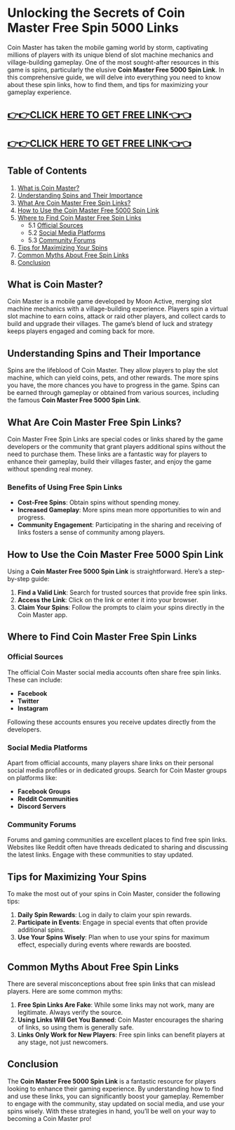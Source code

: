 # Unlocking the Secrets of Coin Master Free Spin 5000 Links

Coin Master has taken the mobile gaming world by storm, captivating millions of players with its unique blend of slot machine mechanics and village-building gameplay. One of the most sought-after resources in this game is spins, particularly the elusive **Coin Master Free 5000 Spin Link**. In this comprehensive guide, we will delve into everything you need to know about these spin links, how to find them, and tips for maximizing your gameplay experience.

[👉👉CLICK HERE TO GET FREE LINK👈👈](https://todaylink.site/CoinsLink/)
--
[👉👉CLICK HERE TO GET FREE LINK👈👈](https://todaylink.site/CoinsLink/)
--
## Table of Contents

1. [What is Coin Master?](#what-is-coin-master)
2. [Understanding Spins and Their Importance](#understanding-spins-and-their-importance)
3. [What Are Coin Master Free Spin Links?](#what-are-coin-master-free-spin-links)
4. [How to Use the Coin Master Free 5000 Spin Link](#how-to-use-the-coin-master-free-5000-spin-link)
5. [Where to Find Coin Master Free Spin Links](#where-to-find-coin-master-free-spin-links)
   - 5.1 [Official Sources](#official-sources)
   - 5.2 [Social Media Platforms](#social-media-platforms)
   - 5.3 [Community Forums](#community-forums)
6. [Tips for Maximizing Your Spins](#tips-for-maximizing-your-spins)
7. [Common Myths About Free Spin Links](#common-myths-about-free-spin-links)
8. [Conclusion](#conclusion)

## What is Coin Master?

Coin Master is a mobile game developed by Moon Active, merging slot machine mechanics with a village-building experience. Players spin a virtual slot machine to earn coins, attack or raid other players, and collect cards to build and upgrade their villages. The game’s blend of luck and strategy keeps players engaged and coming back for more.

## Understanding Spins and Their Importance

Spins are the lifeblood of Coin Master. They allow players to play the slot machine, which can yield coins, pets, and other rewards. The more spins you have, the more chances you have to progress in the game. Spins can be earned through gameplay or obtained from various sources, including the famous **Coin Master Free 5000 Spin Link**.

## What Are Coin Master Free Spin Links?

Coin Master Free Spin Links are special codes or links shared by the game developers or the community that grant players additional spins without the need to purchase them. These links are a fantastic way for players to enhance their gameplay, build their villages faster, and enjoy the game without spending real money.

### Benefits of Using Free Spin Links

- **Cost-Free Spins**: Obtain spins without spending money.
- **Increased Gameplay**: More spins mean more opportunities to win and progress.
- **Community Engagement**: Participating in the sharing and receiving of links fosters a sense of community among players.

## How to Use the Coin Master Free 5000 Spin Link

Using a **Coin Master Free 5000 Spin Link** is straightforward. Here’s a step-by-step guide:

1. **Find a Valid Link**: Search for trusted sources that provide free spin links.
2. **Access the Link**: Click on the link or enter it into your browser.
3. **Claim Your Spins**: Follow the prompts to claim your spins directly in the Coin Master app.

## Where to Find Coin Master Free Spin Links

### Official Sources

The official Coin Master social media accounts often share free spin links. These can include:

- **Facebook**
- **Twitter**
- **Instagram**

Following these accounts ensures you receive updates directly from the developers.

### Social Media Platforms

Apart from official accounts, many players share links on their personal social media profiles or in dedicated groups. Search for Coin Master groups on platforms like:

- **Facebook Groups**
- **Reddit Communities**
- **Discord Servers**

### Community Forums

Forums and gaming communities are excellent places to find free spin links. Websites like Reddit often have threads dedicated to sharing and discussing the latest links. Engage with these communities to stay updated.

## Tips for Maximizing Your Spins

To make the most out of your spins in Coin Master, consider the following tips:

1. **Daily Spin Rewards**: Log in daily to claim your spin rewards.
2. **Participate in Events**: Engage in special events that often provide additional spins.
3. **Use Your Spins Wisely**: Plan when to use your spins for maximum effect, especially during events where rewards are boosted.

## Common Myths About Free Spin Links

There are several misconceptions about free spin links that can mislead players. Here are some common myths:

1. **Free Spin Links Are Fake**: While some links may not work, many are legitimate. Always verify the source.
2. **Using Links Will Get You Banned**: Coin Master encourages the sharing of links, so using them is generally safe.
3. **Links Only Work for New Players**: Free spin links can benefit players at any stage, not just newcomers.

## Conclusion

The **Coin Master Free 5000 Spin Link** is a fantastic resource for players looking to enhance their gaming experience. By understanding how to find and use these links, you can significantly boost your gameplay. Remember to engage with the community, stay updated on social media, and use your spins wisely. With these strategies in hand, you’ll be well on your way to becoming a Coin Master pro!
